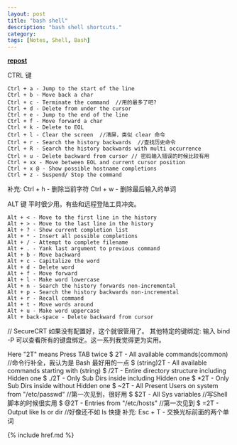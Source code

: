 ```yaml
---
layout: post
title: "bash shell"
description: "bash shell shortcuts."
category: 
tags: [Notes, Shell, Bash]
---
```


__[repost](http://blogread.cn/it/article/1749?f=wb)__  

CTRL 键

    Ctrl + a - Jump to the start of the line
    Ctrl + b - Move back a char
    Ctrl + c - Terminate the command  //用的最多了吧?
    Ctrl + d - Delete from under the cursor
    Ctrl + e - Jump to the end of the line
    Ctrl + f - Move forward a char
    Ctrl + k - Delete to EOL
    Ctrl + l - Clear the screen  //清屏，类似 clear 命令
    Ctrl + r - Search the history backwards  //查找历史命令
    Ctrl + R - Search the history backwards with multi occurrence
    Ctrl + u - Delete backward from cursor // 密码输入错误的时候比较有用
    Ctrl + xx - Move between EOL and current cursor position
    Ctrl + x @ - Show possible hostname completions
    Ctrl + z - Suspend/ Stop the command 
补充:
    Ctrl + h - 删除当前字符
    Ctrl + w - 删除最后输入的单词

ALT 键
平时很少用。有些和远程登陆工具冲突。

    Alt + < - Move to the first line in the history
    Alt + > - Move to the last line in the history
    Alt + ? - Show current completion list
    Alt + * - Insert all possible completions
    Alt + / - Attempt to complete filename
    Alt + . - Yank last argument to previous command
    Alt + b - Move backward
    Alt + c - Capitalize the word
    Alt + d - Delete word
    Alt + f - Move forward
    Alt + l - Make word lowercase
    Alt + n - Search the history forwards non-incremental
    Alt + p - Search the history backwards non-incremental
    Alt + r - Recall command
    Alt + t - Move words around
    Alt + u - Make word uppercase
    Alt + back-space - Delete backward from cursor

// SecureCRT 如果没有配置好，这个就很管用了。
其他特定的键绑定:
输入 bind -P 可以查看所有的键盘绑定。这一系列我觉得更为实用。

Here "2T" means Press TAB twice
    $ 2T - All available commands(common) //命令行补全，我认为是 Bash 最好用的一点
    $ (string)2T - All available commands starting with (string)
    $ /2T - Entire directory structure including Hidden one
    $ ./2T - Only Sub Dirs inside including Hidden one
    $ *2T - Only Sub Dirs inside without Hidden one
    $ ~2T - All Present Users on system from "/etc/passwd" //第一次见到，很好用
    $ $2T - All Sys variables //写Shell脚本的时候很实用
    $ @2T - Entries from "/etc/hosts"  //第一次见到
    $ =2T - Output like ls or dir //好像还不如 ls 快捷
补充:
    Esc + T - 交换光标前面的两个单词

{% include href.md %}
